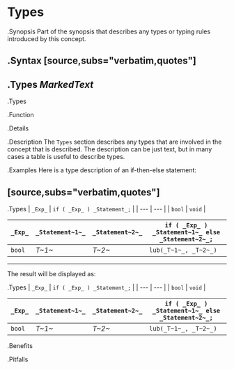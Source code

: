# Types

.Synopsis
Part of the synopsis that describes any types or typing rules introduced by this concept.

.Syntax
[source,subs="verbatim,quotes"]
----
.Types
_MarkedText_
----

.Types

.Function

.Details

.Description
The `Types` section describes any types that are involved in the concept that is described.
The description can be just text, but in many cases a table is useful to describe types.


.Examples
Here is a type description of an if-then-else statement:

[source,subs="verbatim,quotes"]
----
.Types
| `_Exp_` | `if ( _Exp_ ) _Statement_;`  |
| --- | --- |
| `bool`  |  `void`                      |



| `_Exp_` | `_Statement~1~_` | `_Statement~2~_` | `if ( _Exp_ ) _Statement~1~_ else _Statement~2~_;`  |
| --- | --- | --- | --- |
| `bool`  |  _T~1~_        | _T~2~_         | `lub(_T~1~_, _T~2~_)`                               |

----

The result will be displayed as:

.Types
| `_Exp_` | `if ( _Exp_ ) _Statement_;`  |
| --- | --- |
| `bool`  |  `void`                      |



| `_Exp_` | `_Statement~1~_` | `_Statement~2~_` | `if ( _Exp_ ) _Statement~1~_ else _Statement~2~_;`  |
| --- | --- | --- | --- |
| `bool`  |  _T~1~_        | _T~2~_         | `lub(_T~1~_, _T~2~_)`                               |


.Benefits

.Pitfalls

